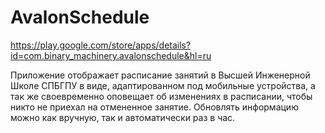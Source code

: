# AvalonSchedule
https://play.google.com/store/apps/details?id=com.binary_machinery.avalonschedule&hl=ru

Приложение отображает расписание занятий в Высшей Инженерной Школе СПБГПУ в виде, адаптированном под мобильные устройства, а так же своевременно оповещает об изменениях в расписании, чтобы никто не приехал на отмененное занятие. 
Обновлять информацию можно как вручную, так и автоматически раз в час.
